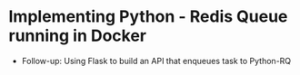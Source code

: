 # Implementing Python - Redis Queue running in Docker
* Follow-up: Using Flask to build an API that enqueues task to Python-RQ

##

